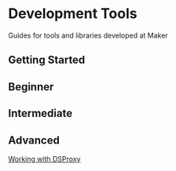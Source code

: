# Development Tools

Guides for tools and libraries developed at Maker

## Getting Started

## Beginner

## Intermediate

## Advanced

[Working with DSProxy](/devtools/working-with-ds-proxy/working-with-dsproxy.md)
